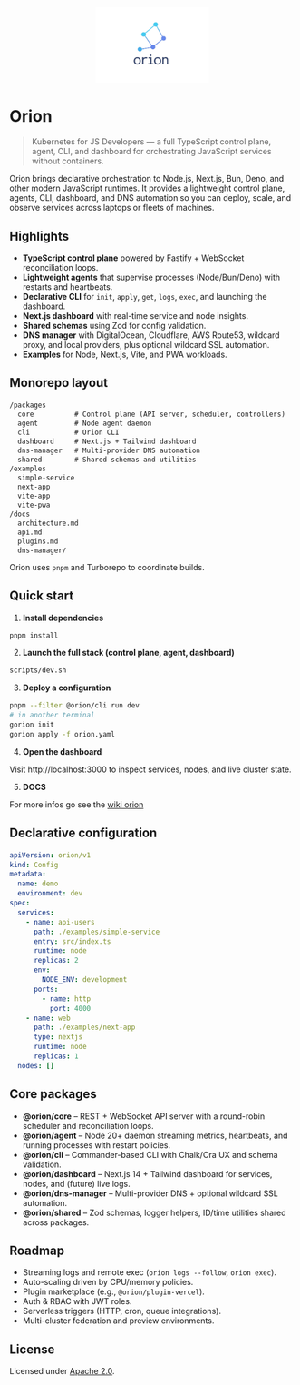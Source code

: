 <p align="center">
  <img src="assets/Orion-logo_nobg.png" alt="Orion logo" width="200" />
</p>

# Orion

> Kubernetes for JS Developers — a full TypeScript control plane, agent, CLI, and dashboard for orchestrating JavaScript services without containers.

Orion brings declarative orchestration to Node.js, Next.js, Bun, Deno, and other modern JavaScript runtimes. It provides a lightweight control plane, agents, CLI, dashboard, and DNS automation so you can deploy, scale, and observe services across laptops or fleets of machines.

## Highlights

- **TypeScript control plane** powered by Fastify + WebSocket reconciliation loops.
- **Lightweight agents** that supervise processes (Node/Bun/Deno) with restarts and heartbeats.
- **Declarative CLI** for `init`, `apply`, `get`, `logs`, `exec`, and launching the dashboard.
- **Next.js dashboard** with real-time service and node insights.
- **Shared schemas** using Zod for config validation.
- **DNS manager** with DigitalOcean, Cloudflare, AWS Route53, wildcard proxy, and local providers, plus optional wildcard SSL automation.
- **Examples** for Node, Next.js, Vite, and PWA workloads.

## Monorepo layout

```
/packages
  core          # Control plane (API server, scheduler, controllers)
  agent         # Node agent daemon
  cli           # Orion CLI
  dashboard     # Next.js + Tailwind dashboard
  dns-manager   # Multi-provider DNS automation
  shared        # Shared schemas and utilities
/examples
  simple-service
  next-app
  vite-app
  vite-pwa
/docs
  architecture.md
  api.md
  plugins.md
  dns-manager/
```

Orion uses `pnpm` and Turborepo to coordinate builds.

## Quick start

1. **Install dependencies**

```bash
pnpm install
```

2. **Launch the full stack (control plane, agent, dashboard)**

```bash
scripts/dev.sh
```

3. **Deploy a configuration**

```bash
pnpm --filter @orion/cli run dev
# in another terminal
gorion init
gorion apply -f orion.yaml
```

4. **Open the dashboard**

Visit http://localhost:3000 to inspect services, nodes, and live cluster state.

5. **DOCS**

For more infos go see the  [wiki orion](https://github.com/Assoverse/Orion/wiki)

## Declarative configuration

```yaml
apiVersion: orion/v1
kind: Config
metadata:
  name: demo
  environment: dev
spec:
  services:
    - name: api-users
      path: ./examples/simple-service
      entry: src/index.ts
      runtime: node
      replicas: 2
      env:
        NODE_ENV: development
      ports:
        - name: http
          port: 4000
    - name: web
      path: ./examples/next-app
      type: nextjs
      runtime: node
      replicas: 1
  nodes: []
```

## Core packages

- **@orion/core** – REST + WebSocket API server with a round-robin scheduler and reconciliation loops.
- **@orion/agent** – Node 20+ daemon streaming metrics, heartbeats, and running processes with restart policies.
- **@orion/cli** – Commander-based CLI with Chalk/Ora UX and schema validation.
- **@orion/dashboard** – Next.js 14 + Tailwind dashboard for services, nodes, and (future) live logs.
- **@orion/dns-manager** – Multi-provider DNS + optional wildcard SSL automation.
- **@orion/shared** – Zod schemas, logger helpers, ID/time utilities shared across packages.

## Roadmap

- Streaming logs and remote exec (`orion logs --follow`, `orion exec`).
- Auto-scaling driven by CPU/memory policies.
- Plugin marketplace (e.g., `@orion/plugin-vercel`).
- Auth & RBAC with JWT roles.
- Serverless triggers (HTTP, cron, queue integrations).
- Multi-cluster federation and preview environments.

## License

Licensed under [Apache 2.0](LICENSE).
